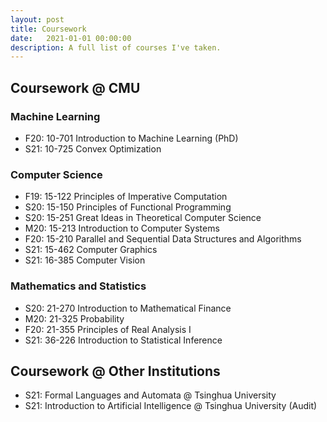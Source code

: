 ```yaml
---
layout: post
title: Coursework
date:   2021-01-01 00:00:00
description: A full list of courses I've taken.
---
```

## Coursework @ CMU
### Machine Learning

- F20: 10-701 Introduction to Machine Learning (PhD)
- S21: 10-725 Convex Optimization

### Computer Science

- F19: 15-122 Principles of Imperative Computation
- S20: 15-150 Principles of Functional Programming
- S20: 15-251 Great Ideas in Theoretical Computer Science
- M20: 15-213 Introduction to Computer Systems
- F20: 15-210 Parallel and Sequential Data Structures and Algorithms
- S21: 15-462 Computer Graphics
- S21: 16-385 Computer Vision

### Mathematics and Statistics

- S20: 21-270 Introduction to Mathematical Finance
- M20: 21-325 Probability
- F20: 21-355 Principles of Real Analysis I
- S21: 36-226 Introduction to Statistical Inference

## Coursework @ Other Institutions
- S21: Formal Languages and Automata @ Tsinghua University
- S21: Introduction to Artificial Intelligence @ Tsinghua University (Audit)
